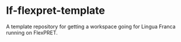 # lf-flexpret-template
A template repository for getting a workspace going for Lingua Franca running on FlexPRET.
